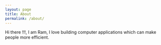 ```yaml
---
layout: page
title: About
permalink: /about/
---
```


Hi there !!!, I am Ram, I love building computer applications which can make people more efficient.


[jekyll-organization]: https://github.com/jekyll
